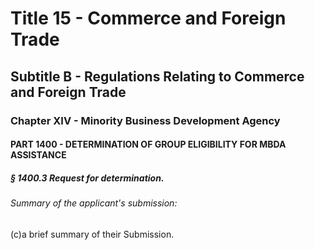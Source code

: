 
# Title 15 - Commerce and Foreign Trade
## Subtitle B - Regulations Relating to Commerce and Foreign Trade
### Chapter XIV - Minority Business Development Agency
#### PART 1400 - DETERMINATION OF GROUP ELIGIBILITY FOR MBDA ASSISTANCE
##### § 1400.3 Request for determination.
###### Summary of the applicant's submission:

(c)a brief summary of their Submission.
